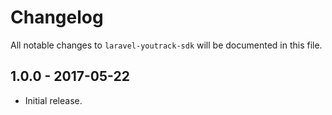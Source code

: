 # Changelog

All notable changes to `laravel-youtrack-sdk` will be documented in this file.

## 1.0.0 - 2017-05-22

- Initial release.
